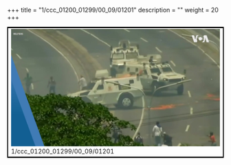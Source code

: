 +++
title = "1/ccc_01200_01299/00_09/01201"
description = ""
weight = 20
+++

<table style="border:2px solid black;max-width:800px;max-height:800px;" 
><tr><td>
<img class="center-fit-jpg"
src="/jpg_/aaa_20190430_NxaOmWaI8sI_01200.jpg">
1/ccc_01200_01299/00_09/01201
</img></td></tr></table>
